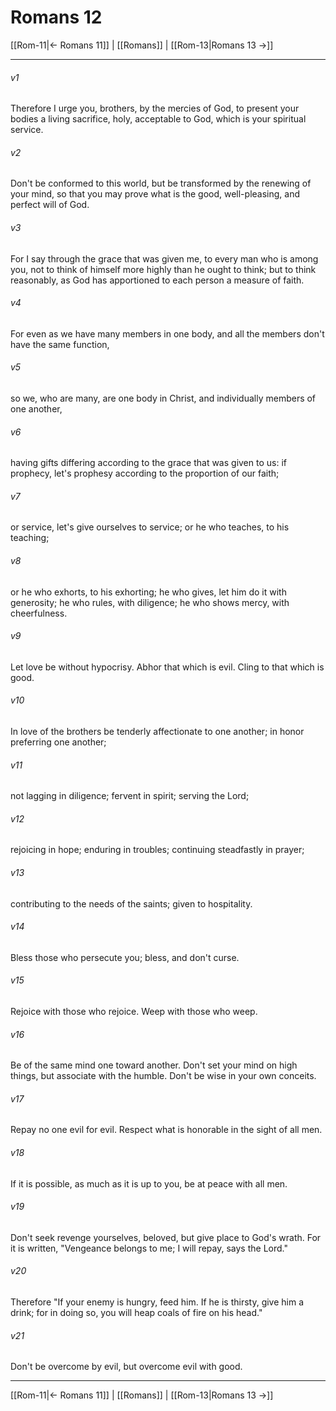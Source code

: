 # Romans 12

[[Rom-11|← Romans 11]] | [[Romans]] | [[Rom-13|Romans 13 →]]
***



###### v1 
Therefore I urge you, brothers, by the mercies of God, to present your bodies a living sacrifice, holy, acceptable to God, which is your spiritual service. 

###### v2 
Don't be conformed to this world, but be transformed by the renewing of your mind, so that you may prove what is the good, well-pleasing, and perfect will of God. 

###### v3 
For I say through the grace that was given me, to every man who is among you, not to think of himself more highly than he ought to think; but to think reasonably, as God has apportioned to each person a measure of faith. 

###### v4 
For even as we have many members in one body, and all the members don't have the same function, 

###### v5 
so we, who are many, are one body in Christ, and individually members of one another, 

###### v6 
having gifts differing according to the grace that was given to us: if prophecy, let's prophesy according to the proportion of our faith; 

###### v7 
or service, let's give ourselves to service; or he who teaches, to his teaching; 

###### v8 
or he who exhorts, to his exhorting; he who gives, let him do it with generosity; he who rules, with diligence; he who shows mercy, with cheerfulness. 

###### v9 
Let love be without hypocrisy. Abhor that which is evil. Cling to that which is good. 

###### v10 
In love of the brothers be tenderly affectionate to one another; in honor preferring one another; 

###### v11 
not lagging in diligence; fervent in spirit; serving the Lord; 

###### v12 
rejoicing in hope; enduring in troubles; continuing steadfastly in prayer; 

###### v13 
contributing to the needs of the saints; given to hospitality. 

###### v14 
Bless those who persecute you; bless, and don't curse. 

###### v15 
Rejoice with those who rejoice. Weep with those who weep. 

###### v16 
Be of the same mind one toward another. Don't set your mind on high things, but associate with the humble. Don't be wise in your own conceits. 

###### v17 
Repay no one evil for evil. Respect what is honorable in the sight of all men. 

###### v18 
If it is possible, as much as it is up to you, be at peace with all men. 

###### v19 
Don't seek revenge yourselves, beloved, but give place to God's wrath. For it is written, "Vengeance belongs to me; I will repay, says the Lord."  

###### v20 
Therefore "If your enemy is hungry, feed him. If he is thirsty, give him a drink; for in doing so, you will heap coals of fire on his head." 

###### v21 
Don't be overcome by evil, but overcome evil with good.

***
[[Rom-11|← Romans 11]] | [[Romans]] | [[Rom-13|Romans 13 →]]

